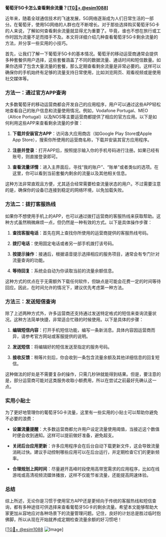 **葡萄牙5G卡怎么查看剩余流量？[[TG💪+ @esim1088](https://t.me/s/esim1088)]**

近年来，随着全球通信技术的飞速发展，5G网络逐渐成为人们日常生活的一部分。在葡萄牙，使用5G网络的人群也在不断增长。对于那些选择购买葡萄牙5G卡的人来说，了解如何查看剩余流量就显得尤为重要了。毕竟，谁也不想在旅行或工作时因为流量不足而措手不及。本文将详细介绍几种查看葡萄牙5G卡剩余流量的方法，并分享一些实用的小技巧。

首先，让我们了解一下葡萄牙5G卡的基本情况。葡萄牙的移动运营商通常会提供多种套餐供用户选择，这些套餐涵盖了不同的数据流量、通话时间和短信数量。如果你选择了包含大量流量的套餐，那么定期查看剩余流量是非常必要的。这样可以确保你的手机始终有足够的流量支持日常使用，比如浏览网页、观看视频或是使用社交媒体等。

### 方法一：通过官方APP查询

大多数葡萄牙的移动运营商都会开发自己的应用程序，用户可以通过这些APP轻松地查看自己的账户信息和流量使用情况。例如，Vodafone Portugal、MEO（Altice Portugal）以及NOS等主要运营商都提供了相应的官方应用。以下是如何利用这些APP来查看剩余流量的步骤：

1. **下载并安装官方APP**：访问各大应用商店（如Google Play Store或Apple App Store），搜索你所使用的运营商名称，下载并安装其官方应用程序。
   
2. **注册并登录**：打开APP后，按照提示输入你的手机号码进行注册。如果已经有账号，则直接登录即可。

3. **查看流量详情**：进入主界面后，寻找“我的账户”、“账单”或者类似的选项。在这里，你可以看到当前套餐内剩余的流量以及其他相关信息。

这种方法非常直观且方便，尤其适合经常需要检查流量状态的用户。不过需要注意的是，确保你的设备已连接到稳定的网络环境，以免加载失败。

### 方法二：拨打客服热线

如果你不想使用手机上的APP，也可以通过拨打运营商的客服热线来获取帮助。这种方式虽然稍微麻烦一点，但仍然是一种有效的方式。以下是具体操作步骤：

1. **查找客服电话**：首先在网上查找你所使用的运营商提供的客服热线号码。

2. **拨打电话**：使用固定电话或者另一部手机拨打该号码。

3. **按提示操作**：接通后，根据语音提示选择相应的服务项目，通常会有专门针对流量查询的功能。

4. **等待回复**：系统会自动为你读取当前的流量余额信息。

这种方式的优点在于无需额外下载任何软件，但缺点是可能会花费一定的时间等待回应。因此，在时间允许的情况下，建议优先考虑第一种方法。

### 方法三：发送短信查询

除了上述两种方式外，许多运营商还支持通过发送特定格式的短信来查询流量状况。这种方法简单快捷，非常适合忙碌的时候使用。以下是具体的步骤：

1. **编辑短信内容**：打开手机短信功能，编写一条新消息。具体内容因运营商而异，请参考官方网站或客服提供的说明。

2. **发送短信**：将编辑好的短信发送至指定的服务号码。

3. **接收反馈**：稍等片刻后，你会收到一条包含流量余额及其他详细信息的回复短信。

这种做法的好处是不需要复杂的操作，只需几秒钟就能得到结果。但是，要注意的是，部分运营商可能对这类服务收取小额费用，所以在尝试之前最好先确认这一点。

### 实用小贴士

为了更好地管理你的葡萄牙5G卡流量，这里有一些实用的小贴士可以帮助你避免不必要的浪费：

- **设置流量提醒**：大多数运营商都允许用户设定流量使用阈值，当接近这个数值时便会收到通知。这样可以提前做好准备，避免超支。
  
- **关闭后台应用更新**：许多应用程序会在后台自动下载更新文件，这会导致流量消耗过快。建议手动控制哪些应用可以在后台运行，并定期检查它们的更新频率。

- **合理规划上网时间**：尽量避开高峰时段使用高带宽需求的应用程序，比如在线游戏或高清视频流媒体播放，这样不仅能节省流量，还能提高网速体验。

### 总结

综上所述，无论你是习惯于使用官方APP还是更倾向于传统的客服热线和短信查询，都有多种途径可供选择来查看葡萄牙5G卡的剩余流量。希望本文能够帮助大家更加从容地应对各种场景下的流量管理问题。记住，良好的计划总是胜过临时抱佛脚，所以从现在开始就养成定期检查流量余额的好习惯吧！

[[TG💪+ @esim1088](https://t.me/s/esim1088) ![Image](https://i.postimg.cc/4NQfJmqS/Snipaste-2025-05-13-00-14-12.png)]